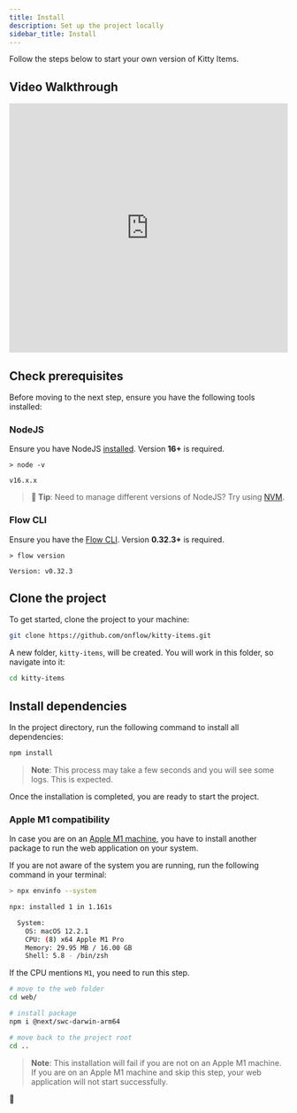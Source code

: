 ```yaml
---
title: Install
description: Set up the project locally
sidebar_title: Install
---
```


Follow the steps below to start your own version of Kitty Items. 

## Video Walkthrough

<iframe width="100%" height="450" src="https://www.youtube.com/embed/hsDHUgH8E7o" title="YouTube video player" frameborder="0" allow="accelerometer; autoplay; clipboard-write; encrypted-media; gyroscope; picture-in-picture" allowfullscreen></iframe>

## Check prerequisites

Before moving to the next step, ensure you have the following tools installed:

### NodeJS

Ensure you have NodeJS [installed](https://nodejs.org/en/). Version **16+** is required.

```
> node -v

v16.x.x
```

> **📣 Tip**: Need to manage different versions of NodeJS? Try using [NVM](https://github.com/nvm-sh/nvm).

### Flow CLI

Ensure you have the [Flow CLI](../../tooling/flow-cli/install.md). Version **0.32.3+** is required.

```
> flow version

Version: v0.32.3
```

## Clone the project

To get started, clone the project to your machine:

```sh
git clone https://github.com/onflow/kitty-items.git
```

A new folder, `kitty-items`, will be created. You will work in this folder, so navigate into it:

```sh
cd kitty-items
```

## Install dependencies

In the project directory, run the following command to install all dependencies:

```sh
npm install
```

> **Note**: This process may take a few seconds and you will see some logs. This is expected.

Once the installation is completed, you are ready to start the project.

### Apple M1 compatibility

In case you are on an [Apple M1 machine](https://en.wikipedia.org/wiki/Apple_M1), you have to install another package to run the web application on your system.

If you are not aware of the system you are running, run the following command in your terminal:

```sh
> npx envinfo --system

npx: installed 1 in 1.161s

  System:
    OS: macOS 12.2.1
    CPU: (8) x64 Apple M1 Pro
    Memory: 29.95 MB / 16.00 GB
    Shell: 5.8 - /bin/zsh
```

If the CPU mentions `M1`, you need to run this step.

```sh
# move to the web folder
cd web/

# install package
npm i @next/swc-darwin-arm64

# move back to the project root
cd ..
```

> **Note**: This installation will fail if you are not on an Apple M1 machine. If you are on an Apple M1 machine and skip this step, your web application will not start successfully.

🚀
